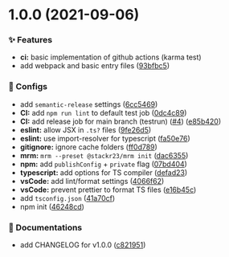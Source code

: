 # 1.0.0 (2021-09-06)

### :sparkles: Features

- **ci:** basic implementation of github actions (karma test)
- add webpack and basic entry files ([93bfbc5](https://github.com/stackr23/react-stack/commit/93bfbc556623d2209c5e87da28a1273eeb542833))

### :wrench: Configs

- add `semantic-release` settings ([6cc5469](https://github.com/stackr23/react-stack/commit/6cc5469afd3a9d6fa86c0357cfe35478f3b81f9a))
- **CI:** add `npm run lint` to default test job ([0dc4c89](https://github.com/stackr23/react-stack/commit/0dc4c89dfd032ffd033ef660b0ea4d0667310cf8))
- **CI:** add release job for main branch (testrun) ([#4](https://github.com/stackr23/react-stack/issues/4)) ([e85b420](https://github.com/stackr23/react-stack/commit/e85b4206085a55331978e05eda5c7f21ef2a1f56))
- **eslint:** allow JSX in `.ts?` files ([9fe26d5](https://github.com/stackr23/react-stack/commit/9fe26d5a02e66eaf3d1434fd78e9eccf45c6f6f3))
- **eslint:** use import-resolver for typescript ([fa50e76](https://github.com/stackr23/react-stack/commit/fa50e7682f132a7e3d1f9460ab3fad40c5ea3621))
- **gitignore:** ignore cache folders ([ff0d789](https://github.com/stackr23/react-stack/commit/ff0d789fe97d1cdf7734d83fdd674bb4acf1845e))
- **mrm:** `mrm --preset @stackr23/mrm init` ([dac6355](https://github.com/stackr23/react-stack/commit/dac6355a73f531bdbfeeeab5ed51e7559b770f2c))
- **npm:** add `publishConfig` + `private` flag ([07bd404](https://github.com/stackr23/react-stack/commit/07bd404097f05b6492f8ba4419d80d5044dae89e))
- **typescript:** add options for TS compiler ([defad23](https://github.com/stackr23/react-stack/commit/defad236e1d0546f6a03e5690cc3e4fa2e5dfc98))
- **vsCode:** add lint/format settings ([4066f62](https://github.com/stackr23/react-stack/commit/4066f6283d491c3de497987e38c559bfdc737709))
- **vsCode:** prevent prettier to format TS files ([e16b45c](https://github.com/stackr23/react-stack/commit/e16b45c99df9a285776d6342d39d0db4083131cc))
- add `tsconfig.json` ([41a70cf](https://github.com/stackr23/react-stack/commit/41a70cf8eef483c1eec712cf8166cd0411b5b753))
- npm init ([46248cd](https://github.com/stackr23/react-stack/commit/46248cd43a1d3c7e34875d12f4a761fed191dba3))

### :memo: Documentations

- add CHANGELOG for v1.0.0 ([c821951](https://github.com/stackr23/react-stack/commit/c821951492b45d8215116985dc57d9eef7c9d8f5))
